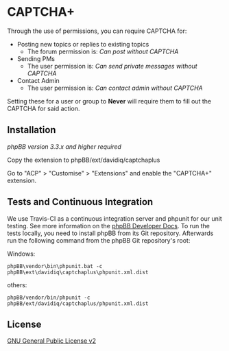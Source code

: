 # CAPTCHA+

Through the use of permissions, you can require CAPTCHA for:
* Posting new topics or replies to existing topics
  * The forum permission is: _Can post without CAPTCHA_
* Sending PMs
  * The user permission is: _Can send private messages without CAPTCHA_
* Contact Admin
  * The user permission is: _Can contact admin without CAPTCHA_

Setting these for a user or group to **Never** will require them to fill out the CAPTCHA for said action.

## Installation

_phpBB version 3.3.x and higher required_

Copy the extension to phpBB/ext/davidiq/captchaplus

Go to "ACP" > "Customise" > "Extensions" and enable the "CAPTCHA+" extension.

## Tests and Continuous Integration

We use Travis-CI as a continuous integration server and phpunit for our unit testing. See more information on the [phpBB Developer Docs](https://area51.phpbb.com/docs/dev/master/testing/index.html).
To run the tests locally, you need to install phpBB from its Git repository. Afterwards run the following command from the phpBB Git repository's root:

Windows:

    phpBB\vendor\bin\phpunit.bat -c phpBB\ext\davidiq\captchaplus\phpunit.xml.dist

others:

    phpBB/vendor/bin/phpunit -c phpBB/ext/davidiq/captchaplus/phpunit.xml.dist

## License

[GNU General Public License v2](license.txt)
